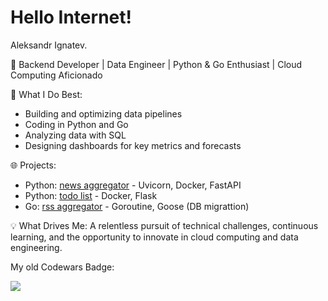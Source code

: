 # Hello Internet!

Aleksandr Ignatev.

🚀 Backend Developer | Data Engineer | Python & Go Enthusiast | Cloud Computing Aficionado

🔧 What I Do Best:

  - Building and optimizing data pipelines
  - Coding in Python and Go
  - Analyzing data with SQL
  - Designing dashboards for key metrics and forecasts

🌐 Projects:

- Python: [news aggregator](https://github.com/al4an2/news_aggregator) - Uvicorn, Docker, FastAPI
- Python: [todo list](https://github.com/al4an2/all4todo) - Docker, Flask
- Go: [rss aggregator](https://github.com/al4an2/goRssAggregator) - Goroutine, Goose (DB migrattion)

💡 What Drives Me:
A relentless pursuit of technical challenges, continuous learning, and the opportunity to innovate in cloud computing and data engineering.

My old Codewars Badge:

![](https://www.codewars.com/users/al4an2/badges/large)
